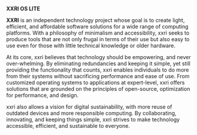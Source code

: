 **XXRI OS LITE**

**XXRI** is an independent technology project whose goal is to create light, efficient, and affordable software solutions for a wide range of computing platforms. With a philosophy of minimalism and accessibility, xxri seeks to produce tools that are not only frugal in terms of their use but also easy to use even for those with little technical knowledge or older hardware.

At its core, xxri believes that technology should be empowering, and never over-whelming. By eliminating redundancies and keeping it simple, yet still providing the functionality that counts, xxri enables individuals to do more from their systems without sacrificing performance and ease of use. From customized operating systems to applications at expert-level, xxri offers solutions that are grounded on the principles of open-source, optimization for performance, and design.

xxri also allows a vision for digital sustainability, with more reuse of outdated devices and more responsible computing. By collaborating, innovating, and keeping things simple, xxri strives to make technology accessible, efficient, and sustainable to everyone.
